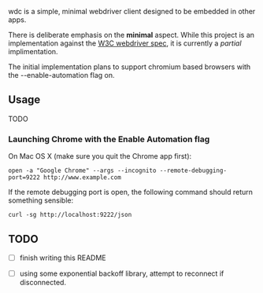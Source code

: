 
wdc is a simple, minimal webdriver client designed to be embedded in other apps.

There is deliberate emphasis on the **minimal** aspect.  While this project is an implementation against the [W3C webdriver spec][], it is currently a _partial_ implimentation.

The initial implementation plans to support chromium based browsers with the --enable-automation flag on.

[W3C webdriver spec]:https://w3c.github.io/webdriver/

## Usage

TODO

### Launching Chrome with the Enable Automation flag

On Mac OS X (make sure you quit the Chrome app first):

    open -a "Google Chrome" --args --incognito --remote-debugging-port=9222 http://www.example.com

If the remote debugging port is open, the following command should return something sensible:

    curl -sg http://localhost:9222/json 


## TODO

- [ ] finish writing this README
- [ ] using some exponential backoff library, attempt to reconnect if disconnected.
    